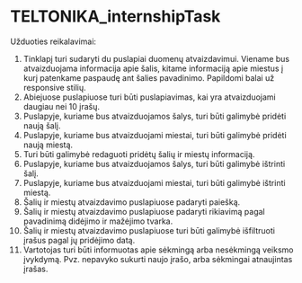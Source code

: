 # TELTONIKA_internshipTask
Užduoties reikalavimai: 
1. Tinklapį turi sudaryti du puslapiai duomenų atvaizdavimui. Viename bus atvaizduojama informacija apie šalis, kitame informaciją apie miestus į kurį patenkame paspaudę ant šalies pavadinimo. Papildomi balai už responsive stilių.
2. Abiejuose puslapiuose turi būti puslapiavimas, kai yra atvaizduojami daugiau nei 10 įrašų.
3. Puslapyje, kuriame bus atvaizduojamos šalys, turi būti galimybė pridėti naują šalį.
4. Puslapyje, kuriame bus atvaizduojami miestai, turi būti galimybė pridėti naują miestą.
5. Turi būti galimybė redaguoti pridėtų šalių ir miestų informaciją.
6. Puslapyje, kuriame bus atvaizduojamos šalys, turi būti galimybė ištrinti šalį.
7. Puslapyje, kuriame bus atvaizduojami miestai, turi būti galimybė ištrinti miestą.
8. Šalių ir miestų atvaizdavimo puslapiuose padaryti paiešką.
9. Šalių ir miestų atvaizdavimo puslapiuose padaryti rikiavimą pagal pavadinimą didėjimo ir mažėjimo tvarka.
10. Šalių ir miestų atvaizdavimo puslapiuose turi būti galimybė išfiltruoti įrašus pagal jų pridėjimo datą.
11. Vartotojas turi būti informuotas apie sėkmingą arba nesėkmingą veiksmo įvykdymą. Pvz. nepavyko sukurti naujo įrašo, arba sėkmingai atnaujintas įrašas.
